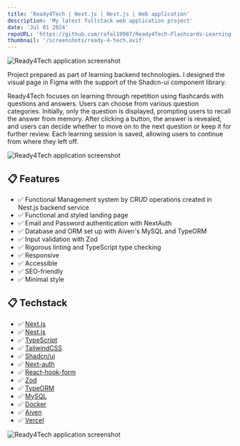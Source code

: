 ```yaml
---
title: 'Ready4Tech | Next.js | Nest.js | Web application'
description: 'My latest fullstack web application project'
date: 'Jul 01 2024'
repoURL: 'https://github.com/rafal19987/Ready4Tech-Flashcards-Learning-App-Nextjs-TypeScript-Tailwind-Shadcn-Nextauth-Nestjs-MySql-TypeORM'
thumbnail: '/screenshots/ready-4-tech.avif'
---
```


![Ready4Tech application screenshot](/screenshots/ready-4-tech.avif)

Project prepared as part of learning backend technologies. I designed the visual page in Figma with the support of the Shadcn-ui component library.

Ready4Tech focuses on learning through repetition using flashcards with questions and answers. Users can choose from various question categories. Initially, only the question is displayed, prompting users to recall the answer from memory. After clicking a button, the answer is revealed, and users can decide whether to move on to the next question or keep it for further review. Each learning session is saved, allowing users to continue from where they left off.

![Ready4Tech application screenshot](/screenshots/r4t3.avif)

## 📋 Features

- ✅ Functional Management system by CRUD operations created in Nest.js backend service
- ✅ Functional and styled landing page
- ✅ Email and Password authentication with NextAuth
- ✅ Database and ORM set up with Aiven's MySQL and TypeORM
- ✅ Input validation with Zod
- ✅ Rigorous linting and TypeScript type checking
- ✅ Responsive
- ✅ Accessible
- ✅ SEO-friendly
- ✅ Minimal style

## 📋 Techstack

- ✅ [Next.js](https://nextjs.org/)
- ✅ [Nest.js](https://nestjs.com/)
- ✅ [TypeScript](https://www.typescriptlang.org/)
- ✅ [TailwindCSS](https://tailwindcss.com/)
- ✅ [Shadcn/ui](https://ui.shadcn.com/)
- ✅ [Next-auth](https://next-auth.js.org/)
- ✅ [React-hook-form](https://react-hook-form.com/)
- ✅ [Zod](https://zod.dev/)
- ✅ [TypeORM](https://typeorm.io/)
- ✅ [MySQL](https://www.mysql.com/)
- ✅ [Docker](https://docs.docker.com/compose/)
- ✅ [Aiven](https://aiven.io/)
- ✅ [Vercel](https://vercel.com/rafal19987s-projects)

![Ready4Tech application screenshot](/screenshots/r4t2.avif)
